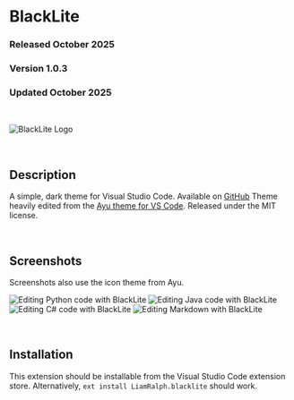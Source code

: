 # BlackLite
### Released October 2025
### Version 1.0.3
### Updated October 2025

<br/>

![BlackLite Logo](https://github.com/Liam-Ralph/vscode-blacklite/raw/HEAD/images/logo.png "BlackLite")

<br/>

## Description
A simple, dark theme for Visual Studio Code. Available on
[GitHub](https://github.com/Liam-Ralph/vscode-blacklite)
Theme heavily edited from the
[Ayu theme for VS Code](https://github.com/ayu-theme/vscode-ayu).
Released under the MIT license.

<br/>

## Screenshots

Screenshots also use the icon theme from Ayu.

![Editing Python code with BlackLite](https://github.com/Liam-Ralph/vscode-blacklite/raw/HEAD/images/ss-python.png "Editing Python")
![Editing Java code with BlackLite](https://github.com/Liam-Ralph/vscode-blacklite/raw/HEAD/images/ss-java.png "Editing Java")
![Editing C# code with BlackLite](https://github.com/Liam-Ralph/vscode-blacklite/raw/HEAD/images/ss-csharp.png "Editing C#")
![Editing Markdown with BlackLite](https://github.com/Liam-Ralph/vscode-blacklite/raw/HEAD/images/ss-markdown.png "Editing Markdown")

<br/>

## Installation
This extension should be installable from the Visual
Studio Code extension store. Alternatively, `ext install LiamRalph.blacklite`
should work.